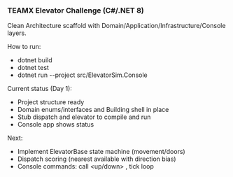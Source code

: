 ### TEAMX Elevator Challenge (C#/.NET 8)

Clean Architecture scaffold with Domain/Application/Infrastructure/Console layers.

How to run:
- dotnet build
- dotnet test
- dotnet run --project src/ElevatorSim.Console

Current status (Day 1):
- Project structure ready
- Domain enums/interfaces and Building shell in place
- Stub dispatch and elevator to compile and run
- Console app shows status

Next:
- Implement ElevatorBase state machine (movement/doors)
- Dispatch scoring (nearest available with direction bias)
- Console commands: call <floor> <up/down> <count>, tick loop
